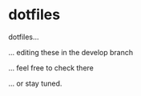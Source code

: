 dotfiles
========

dotfiles...

... editing these in the develop branch

... feel free to check there

... or stay tuned.
